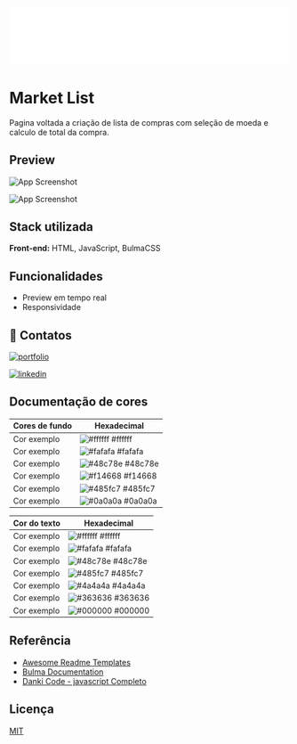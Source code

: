![Logo](./src/svg/logoFull.svg)


# Market List

Pagina voltada a criação de lista de compras com seleção de moeda e calculo de total da compra.




## Preview

![App Screenshot](https://via.placeholder.com/468x300?text=App+Screenshot+Here)

![App Screenshot](https://via.placeholder.com/468x300?text=App+Screenshot+Here)


## Stack utilizada

**Front-end:** HTML, JavaScript, BulmaCSS




## Funcionalidades

- Preview em tempo real
- Responsividade


## 🔗 Contatos
[![portfolio](https://img.shields.io/badge/my_portfolio-000?style=for-the-badge&logo=ko-fi&logoColor=white)](https://github.com/Leydilson-Silva) 

[![linkedin](https://img.shields.io/badge/linkedin-0A66C2?style=for-the-badge&logo=linkedin&logoColor=white)](https://www.linkedin.com/in/leydilson/)


## Documentação de cores

| Cores de fundo    | Hexadecimal                                                |
| ----------------- | ---------------------------------------------------------------- |
| Cor exemplo       | ![#ffffff](https://via.placeholder.com/10/fff?text=+) #ffffff |
| Cor exemplo       | ![#fafafa](https://via.placeholder.com/10/fafafa?text=+) #fafafa |
| Cor exemplo       | ![#48c78e](https://via.placeholder.com/10/48c78e?text=+) #48c78e |
| Cor exemplo       | ![#f14668](https://via.placeholder.com/10/f14668?text=+) #f14668 |
| Cor exemplo       | ![#485fc7](https://via.placeholder.com/10/485fc7?text=+) #485fc7 |
| Cor exemplo       | ![#0a0a0a](https://via.placeholder.com/10/0a0a0a?text=+) #0a0a0a |

| Cor do texto      | Hexadecimal                                                |
| ----------------- | ---------------------------------------------------------------- |
| Cor exemplo       | ![#ffffff](https://via.placeholder.com/10/ffffff?text=+) #ffffff |
| Cor exemplo       | ![#fafafa](https://via.placeholder.com/10/fafafa?text=+) #fafafa |
| Cor exemplo       | ![#48c78e](https://via.placeholder.com/10/48c78e?text=+) #48c78e |
| Cor exemplo       | ![#485fc7](https://via.placeholder.com/10/485fc7?text=+) #485fc7 |
| Cor exemplo       | ![#4a4a4a](https://via.placeholder.com/10/4a4a4a?text=+) #4a4a4a |
| Cor exemplo       | ![#363636](https://via.placeholder.com/10/363636?text=+) #363636 |
| Cor exemplo       | ![#000000](https://via.placeholder.com/10/000000?text=+) #000000 |

## Referência

 - [Awesome Readme Templates](https://awesomeopensource.com/project/elangosundar/awesome-README-templates)
 - [Bulma Documentation](https://bulma.io/documentation/)
 - [Danki Code - javascript Completo](https://cursos.dankicode.com/curso-javascript-completo)


## Licença

[MIT](https://choosealicense.com/licenses/mit/)
